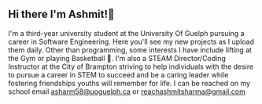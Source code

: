 ## Hi there  I'm Ashmit!👋

I'm a third-year university student at the University Of Guelph pursuing a career in Software Engineering. Here you'll see my new projects as I upload them daily. Other than programming, some interests I have include lifting at the Gym or playing Basketball 🏀. I'm also a STEAM Director/Coding Instructor at the City of Brampton striving to help individuals with the desire to pursue a career in STEM to succeed and be a caring leader while fostering friendships youths will remember for life. I can be reached on my school email asharm58@uoguelph.ca or reachashmitsharma@gmail.com

